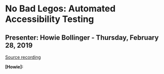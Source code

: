 # No Bad Legos: Automated Accessibility Testing
## Presenter:  Howie Bollinger  - Thursday, February 28, 2019
[Source recording](https://www.youtube.com/watch?v=uPD5StnMUhk)

**[Howie]:**
